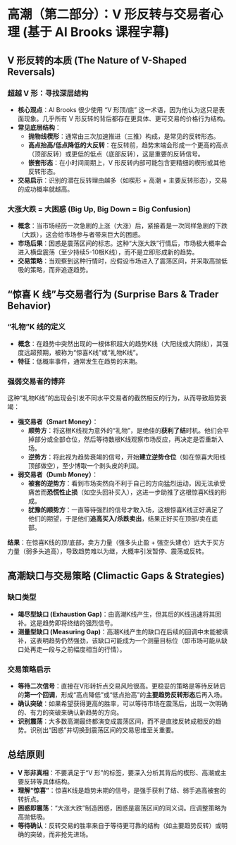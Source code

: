 # 高潮（第二部分）：V 形反转与交易者心理 (基于 Al Brooks 课程字幕)

## V 形反转的本质 (The Nature of V-Shaped Reversals)

### 超越 V 形：寻找深层结构
-   **核心观点**：Al Brooks 很少使用 “V 形顶/底” 这一术语，因为他认为这只是表面现象。几乎所有 V 形反转的背后都存在更具体、更可交易的价格行为结构。
-   **常见底层结构**：
    -   **抛物线楔形**：通常由三次加速推进（三推）构成，是常见的反转形态。
    -   **高点抬高/低点降低的大反转**：在反转前，趋势末端会形成一个更高的高点（顶部反转）或更低的低点（底部反转），这是重要的反转信号。
    -   **嵌套形态**：在小时间周期上，V 形反转内部可能包含更精细的楔形或其他反转形态。
-   **交易启示**：识别的潜在反转理由越多（如楔形 + 高潮 + 主要反转形态），交易的成功概率就越高。

### 大涨大跌 = 大困惑 (Big Up, Big Down = Big Confusion)
-   **概念**：当市场经历一次急剧的上涨（大涨）后，紧接着是一次同样急剧的下跌（大跌），这会给市场参与者带来巨大的困惑。
-   **市场后果**：困惑是震荡区间的标志。这种“大涨大跌”行情后，市场极大概率会进入横盘震荡（至少持续5-10根K线），而不是立即形成新的趋势。
-   **交易策略**：当观察到这种行情时，应假设市场进入了震荡区间，并采取高抛低吸的策略，而非追逐趋势。

## “惊喜 K 线”与交易者行为 (Surprise Bars & Trader Behavior)

### “礼物”K 线的定义
-   **概念**：在趋势中突然出现的一根体积超大的趋势K线（大阳线或大阴线），其强度远超预期，被称为“惊喜K线”或“礼物K线”。
-   **特征**：低概率事件，通常发生在趋势的末期。

### 强弱交易者的博弈
这种“礼物K线”的出现会引发不同水平交易者的截然相反的行为，从而导致趋势衰竭：
-   **强交易者（Smart Money）**：
    -   **顺势方**：将这根K线视为意外的“礼物”，是绝佳的**获利了结**时机。他们会平掉部分或全部仓位，然后等待数根K线观察市场反应，再决定是否重新入场。
    -   **逆势方**：将此视为趋势衰竭的信号，开始**建立逆势仓位**（如在惊喜大阳线顶部做空），至少博取一个剥头皮的利润。
-   **弱交易者（Dumb Money）**：
    -   **被套的逆势方**：看到市场突然向不利于自己的方向猛烈运动，因无法承受痛苦而**恐慌性止损**（如空头回补买入），这进一步助推了这根惊喜K线的形成。
    -   **犹豫的顺势方**：一直等待强烈的信号才敢入场，这根惊喜K线正好满足了他们的期望，于是他们**追高买入/杀跌卖出**，结果正好买在顶部/卖在底部。

**结果**：在惊喜K线的顶/底部，卖方力量（强多头止盈 + 强空头建仓）远大于买方力量（弱多头追高），导致趋势难以为继，大概率引发暂停、震荡或反转。

## 高潮缺口与交易策略 (Climactic Gaps & Strategies)

### 缺口类型
-   **竭尽型缺口 (Exhaustion Gap)**：由高潮K线产生，但其后的K线迅速将其回补。这是趋势即将终结的强烈信号。
-   **测量型缺口 (Measuring Gap)**：高潮K线产生的缺口在后续的回调中未能被填补，这表明趋势仍然强劲，该缺口可能成为一个测量目标位（即市场可能从缺口处再走一段与之前幅度相当的行情）。

### 交易策略启示
-   **等待二次信号**：直接在V形转折点交易风险很高。更稳妥的策略是等待反转后的**第一个回调**，形成“高点降低”或“低点抬高”的**主要趋势反转形态**后再入场。
-   **确认突破**：如果希望获得更高的胜率，可以等待市场在震荡后，出现一次明确的、有力的突破来确认新趋势的方向。
-   **识别震荡**：大多数高潮最终都演变成震荡区间，而不是直接反转成相反的趋势。识别出“困惑”并切换到震荡区间的交易思维至关重要。

## 总结原则
-   **V 形非真相**：不要满足于“V 形”的标签，要深入分析其背后的楔形、高潮或主要反转等具体结构。
-   **理解“惊喜”**：惊喜K线是趋势末期的信号，是强手获利了结、弱手追高被套的转折点。
-   **困惑即震荡**：“大涨大跌”制造困惑，困惑是震荡区间的同义词。应调整策略为高抛低吸。
-   **等待确认**：反转交易的胜率来自于等待更可靠的结构（如主要趋势反转）或明确的突破，而非抢先进场。